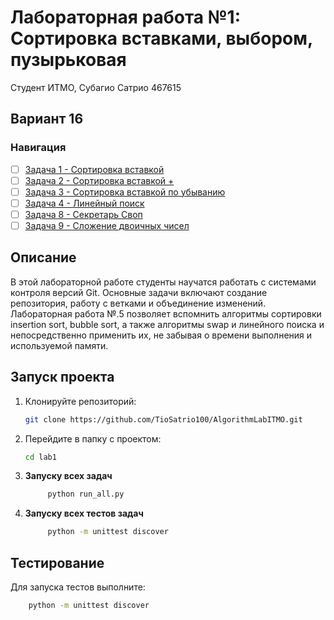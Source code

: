 # Лабораторная работа №1: Сортировка вставками, выбором, пузырьковая

Студент ИТМО, Субагио Сатрио 467615

## Вариант 16

### Навигация

- [ ] [Задача 1 - Сортировка вставкой ](Task1.md)
- [ ] [Задача 2 - Сортировка вставкой + ](Task2.md)
- [ ] [Задача 3 - Сортировка вставкой по убыванию](Task3.md)
- [ ] [Задача 4 - Линейный поиск](Task4.md)
- [ ] [Задача 8 - Секретарь Своп ](Task8.md)
- [ ] [Задача 9 - Сложение двоичных чисел](Task9.md)

## Описание

В этой лабораторной работе студенты научатся работать с системами контроля версий Git.
Основные задачи включают создание репозитория,
работу с ветками и объединение изменений.
Лабораторная работа №.5 позволяет вспомнить алгоритмы сортировки insertion sort, bubble sort, а также алгоритмы swap и линейного поиска и непосредственно применить их, не забывая о времени выполнения и используемой памяти.

## Запуск проекта

1. Клонируйте репозиторий:
   ```bash
   git clone https://github.com/TioSatrio100/AlgorithmLabITMO.git
   ```
2. Перейдите в папку с проектом:
   ```bash
   cd lab1
   ```
3. **Запуску всех задач**

   ```bash
        python run_all.py

   ```

4. **Запуску всех тестов задач**
   ```bash
        python -m unittest discover
   ```

## Тестирование

Для запуска тестов выполните:

```bash
    python -m unittest discover
```
